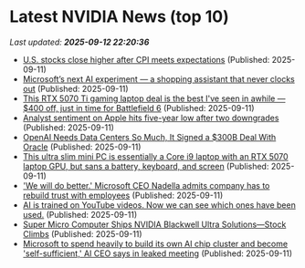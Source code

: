 # Latest NVIDIA News (top 10)
_Last updated: **2025-09-12 22:20:36**_

- [U.S. stocks close higher after CPI meets expectations](https://www.thestar.com.my/news/world/2025/09/12/us-stocks-close-higher-after-cpi-meets-expectations) (Published: 2025-09-11)
- [Microsoft’s next AI experiment — a shopping assistant that never clocks out](https://www.windowscentral.com/artificial-intelligence/microsoft-copilot/microsofts-next-ai-experiment-a-shopping-assistant-that-never-clocks-out) (Published: 2025-09-11)
- [This RTX 5070 Ti gaming laptop deal is the best I've seen in awhile — $400 off, just in time for Battlefield 6](https://www.windowscentral.com/hardware/asus/asus-rog-strix-g16-2025-g614-best-buy-deal) (Published: 2025-09-11)
- [Analyst sentiment on Apple hits five-year low after two downgrades](https://macdailynews.com/2025/09/11/analyst-sentiment-on-apple-hits-five-year-low-after-two-downgrades/) (Published: 2025-09-11)
- [OpenAI Needs Data Centers So Much, It Signed a $300B Deal With Oracle](https://www.cnet.com/tech/services-and-software/openai-needs-data-centers-so-much-it-signed-a-300b-deal-with-oracle/) (Published: 2025-09-11)
- [This ultra slim mini PC is essentially a Core i9 laptop with an RTX 5070 laptop GPU, but sans a battery, keyboard, and screen](https://www.techradar.com/pro/this-ultra-slim-mini-pc-is-essentially-a-core-i9-laptop-with-an-rtx-5070-laptop-gpu-but-sans-a-battery-keyboard-and-screen) (Published: 2025-09-11)
- ['We will do better.' Microsoft CEO Nadella admits company has to rebuild trust with employees](https://www.cnbc.com/2025/09/11/microsoft-ceo-nadella-says-company-must-rebuild-trust-with-employees.html) (Published: 2025-09-11)
- [AI is trained on YouTube videos. Now we can see which ones have been used.](https://www.tubefilter.com/2025/09/11/generative-ai-artificial-intelligence-training-youtube-videos-search/) (Published: 2025-09-11)
- [Super Micro Computer Ships NVIDIA Blackwell Ultra Solutions—Stock Climbs](https://biztoc.com/x/23adeeb8e29af33a) (Published: 2025-09-11)
- [Microsoft to spend heavily to build its own AI chip cluster and become 'self-sufficient,' AI CEO says in leaked meeting](https://www.businessinsider.com/microsoft-spend-heavily-own-chip-cluster-in-house-ai-models-2025-9) (Published: 2025-09-11)
